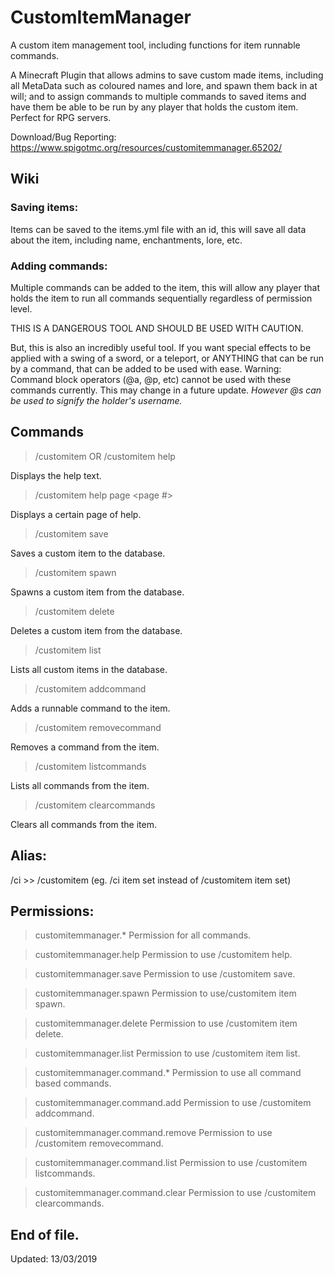 # CustomItemManager

A custom item management tool, including functions for item runnable commands.

A Minecraft Plugin that allows admins to save custom made items, including all MetaData such as coloured names and lore, 
and spawn them back in at will; and to assign commands to multiple commands to saved items 
and have them be able to be run by any player that holds the custom item.
Perfect for RPG servers.

Download/Bug Reporting: https://www.spigotmc.org/resources/customitemmanager.65202/

## Wiki
### Saving items:
 
Items can be saved to the items.yml file with an id, this will save all data about the item, including name, enchantments, lore, etc.

### Adding commands:

Multiple commands can be added to the item, this will allow any player that holds the item to run all commands sequentially regardless of permission level.

THIS IS A DANGEROUS TOOL AND SHOULD BE USED WITH CAUTION.

But, this is also an incredibly useful tool. If you want special effects to be applied with a swing of a sword, or a teleport, or ANYTHING that can be run by a command, that can be added to be used with ease.
Warning: Command block operators (@a, @p, etc) cannot be used with these commands currently. This may change in a future update.
_However @s can be used to signify the holder's username._

## Commands

> /customitem OR /customitem help

Displays the help text.

> /customitem help page <page #>

Displays a certain page of help.

> /customitem save <id>

Saves a custom item to the database.

> /customitem spawn <id>

Spawns a custom item from the database.

> /customitem delete <id>

Deletes a custom item from the database.

> /customitem list

Lists all custom items in the database.

> /customitem addcommand <id> <command>

Adds a runnable command to the item.

> /customitem removecommand <id> <command>

Removes a command from the item.

> /customitem listcommands <id>

Lists all commands from the item.

> /customitem clearcommands <id>

Clears all commands from the item.

## Alias: 
/ci >> /customitem (eg. /ci item set instead of /customitem item set)

## Permissions:

> customitemmanager.*
Permission for all commands.

> customitemmanager.help
Permission to use /customitem help.

> customitemmanager.save
Permission to use /customitem save.

> customitemmanager.spawn
Permission to use/customitem item spawn.

> customitemmanager.delete
Permission to use /customitem item delete.

> customitemmanager.list
Permission to use /customitem item list.

> customitemmanager.command.*
Permission to use all command based commands.

> customitemmanager.command.add
Permission to use /customitem addcommand.

> customitemmanager.command.remove
Permission to use /customitem removecommand.

> customitemmanager.command.list
Permission to use /customitem listcommands.

> customitemmanager.command.clear
Permission to use /customitem clearcommands.

## End of file.
Updated: 13/03/2019
